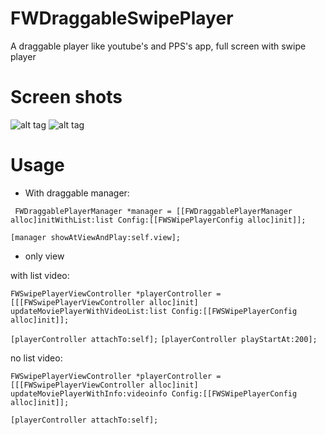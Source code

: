 # FWDraggableSwipePlayer
A draggable player like youtube's and PPS's app, full screen with swipe player 

# Screen shots

![alt tag](https://raw.githubusercontent.com/fillywong/FWDraggableSwipePlayer/master/Assets/demo.gif)
![alt tag](https://raw.githubusercontent.com/fillywong/FWDraggableSwipePlayer/master/Assets/demo2.gif)

# Usage

* With draggable manager:

``` FWDraggablePlayerManager *manager = [[FWDraggablePlayerManager alloc]initWithList:list Config:[[FWSWipePlayerConfig alloc]init]];```

```[manager showAtViewAndPlay:self.view]; ```

* only view 

with list video:
  
```FWSwipePlayerViewController *playerController = [[[FWSwipePlayerViewController alloc]init] updateMoviePlayerWithVideoList:list Config:[[FWSWipePlayerConfig alloc]init]];```

```[playerController attachTo:self];```
```[playerController playStartAt:200];```

no list video:
  
```FWSwipePlayerViewController *playerController = [[[FWSwipePlayerViewController alloc]init] updateMoviePlayerWithInfo:videoinfo Config:[[FWSWipePlayerConfig alloc]init]];```

```[playerController attachTo:self];```
